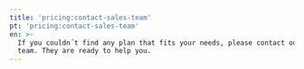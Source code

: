 ```yaml
---
title: 'pricing:contact-sales-team'
pt: 'pricing:contact-sales-team'
en: >-
  If you couldn´t find any plan that fits your needs, please contact our sales
  team. They are ready to help you.
---
```


